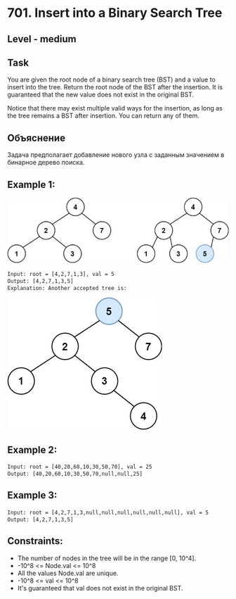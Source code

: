 # 701. Insert into a Binary Search Tree


## Level - medium


## Task
You are given the root node of a binary search tree (BST) and a value to insert into the tree. 
Return the root node of the BST after the insertion. It is guaranteed that the new value does not exist in the original BST.

Notice that there may exist multiple valid ways for the insertion, as long as the tree remains a BST after insertion. 
You can return any of them.


## Объяснение
Задача предполагает добавление нового узла с заданным значением в бинарное дерево поиска.


## Example 1:
![img.png](img.png)
````
Input: root = [4,2,7,1,3], val = 5
Output: [4,2,7,1,3,5]
Explanation: Another accepted tree is:
````
![img_1.png](img_1.png)


## Example 2:
````
Input: root = [40,20,60,10,30,50,70], val = 25
Output: [40,20,60,10,30,50,70,null,null,25]
````

## Example 3:
````
Input: root = [4,2,7,1,3,null,null,null,null,null,null], val = 5
Output: [4,2,7,1,3,5]
````


## Constraints:
- The number of nodes in the tree will be in the range [0, 10^4].
- -10^8 <= Node.val <= 10^8
- All the values Node.val are unique.
- -10^8 <= val <= 10^8
- It's guaranteed that val does not exist in the original BST. 